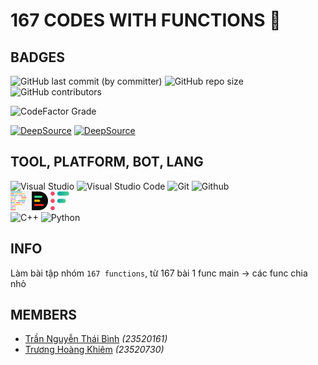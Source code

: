 # 167 CODES WITH FUNCTIONS 🫠

## BADGES

![GitHub last commit (by committer)](https://img.shields.io/github/last-commit/KevinNitroG/167-functions?style=for-the-badge) ![GitHub repo size](https://img.shields.io/github/repo-size/KevinNitroG/167-functions?style=for-the-badge) ![GitHub contributors](https://img.shields.io/github/contributors/KevinNitroG/167-functions?style=for-the-badge)

![CodeFactor Grade](https://img.shields.io/codefactor/grade/github/KevinNitroG/167-functions?style=for-the-badge)

[![DeepSource](https://app.deepsource.com/gh/KevinNitroG/167-functions.svg/?label=active+issues&show_trend=true&token=_jiQwrnpGoCdQ1dvyl6MZa16)](https://app.deepsource.com/gh/KevinNitroG/167-functions/) [![DeepSource](https://app.deepsource.com/gh/KevinNitroG/167-functions.svg/?label=resolved+issues&show_trend=true&token=_jiQwrnpGoCdQ1dvyl6MZa16)](https://app.deepsource.com/gh/KevinNitroG/167-functions/)

<!-- ![Codecov](https://img.shields.io/codecov/c/github/KevinNitroG/167-functions?style=for-the-badge) -->

## TOOL, PLATFORM, BOT, LANG

<!-- OLD SVG -->
<!-- <div class="svg-container" align="center">
    <img class="svg-image" style="width: 30px; margin: 0 10px; filter: invert(0.92);" src="img/visualstudio.svg" alt="Visual Studio">
    <img class="svg-image" style="width: 30px; margin: 0 10px; filter: invert(0.92);" src="img/visualstudiocode.svg" alt="Visual Studio Code">
    <img class="svg-image" style="width: 30px; margin: 0 10px; filter: invert(0.92);" src="img/git.svg" alt="Git">
    <img class="svg-image" style="width: 30px; margin: 0 10px; filter: invert(0.92);" src="img/github.svg" alt="Github">
    <img class="svg-image" style="width: 30px; margin: 0 10px; filter: invert(0.92);" src="img/codefactor.svg" alt="Code Factor">
    <img class="svg-image" style="width: 30px; margin: 0 10px; filter: invert(0.92);" src="img/codecov.svg" alt="Code Cover">
</div> -->

<div class="svg-container" align="left">
    <img height="30px" src="https://cdn.jsdelivr.net/gh/devicons/devicon/icons/visualstudio/visualstudio-plain.svg" alt="Visual Studio" />
    <img height="30px" src="https://cdn.jsdelivr.net/gh/devicons/devicon/icons/vscode/vscode-original.svg" alt="Visual Studio Code" />
    <img height="30px" src="https://cdn.jsdelivr.net/gh/devicons/devicon/icons/git/git-original.svg" alt="Git" />
    <img height="30px" src="https://cdn.jsdelivr.net/gh/devicons/devicon/icons/github/github-original.svg" alt="Github" />
    <br>
    <img height="30px" src="img/prettier-svgrepo-com.svg" alt="Prettier" />
    <img height="30px" src="img/deepsource-seeklogo.com.svg" alt="Deep Source" />
    <img height="30px" src="img/codefactor-icon-svgrepo-com.svg" alt="Code Factor" />
    <!-- <img height="30px" src="img/codecov.svg" alt="Code Cover" /> -->
    <br>
    <img height="30px" src="https://cdn.jsdelivr.net/gh/devicons/devicon/icons/cplusplus/cplusplus-original.svg" alt="C++" />
    <img height="30px" src="https://cdn.jsdelivr.net/gh/devicons/devicon/icons/python/python-original.svg" alt="Python"/>
</div>

## INFO

Làm bài tập nhóm `167 functions`, từ 167 bài 1 func main → các func chia nhỏ

## MEMBERS

-   [Trần Nguyễn Thái Bình](https://github.com/KevinNitroG) _(23520161)_
-   [Trương Hoàng Khiêm](https://github.com/truonghoangkhiem) _(23520730)_
